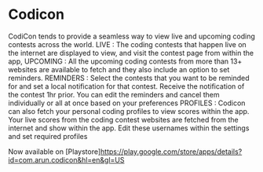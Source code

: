 # Codicon

CodiCon tends to provide a seamless way to view live and upcoming coding contests across the world.
LIVE : The coding contests that happen live on the internet are displayed to view, and visit the contest page from within the app,
UPCOMING : All the upcoming coding contests from more than 13+ websites are available to fetch and they also include an option to set reminders.
REMINDERS : Select the contests that you want to be reminded for and set a local notification for that contest. Receive the notification of the contest 1hr prior. You can edit the reminders and cancel them individually or all at once based on your preferences
PROFILES : Codicon can also fetch your personal coding profiles to view scores within the app. Your live scores from the coding contest websites are fetched from the internet and show within the app. Edit these usernames within the settings and set required profiles

Now available on [Playstore]https://play.google.com/store/apps/details?id=com.arun.codicon&hl=en&gl=US
